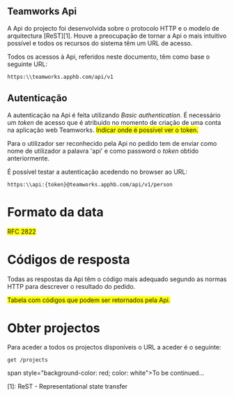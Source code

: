 Teamworks Api 
--

A Api do projecto foi desenvolvida sobre o protocolo HTTP e o modelo de arquitectura [ReST][1]. Houve a preocupação de tornar a Api o mais intuitivo possível e todos os recursos do sistema têm um URL de acesso.

Todos os acessos à Api, referidos neste documento, têm como base o seguinte URL:

````
https:\\teamworks.apphb.com/api/v1
````

Autenticação
--

A autenticação na Api é feita utilizando *Basic authentication*. É necessário um *token* de acesso que é atribuido no momento de criação de uma conta na aplicação web Teamworks. 
<span style="background-color: yellow">Indicar onde é possível ver o token.</span>

Para o utilizador ser reconhecido pela Api no pedido tem de enviar como nome de utilizador a palavra 'api' e como password o *token* obtido anteriormente.

É possível testar a autenticação acedendo no browser ao URL:

````
https:\\api:{token}@teamworks.apphb.com/api/v1/person
````

Formato da data
==

<span style="background-color: yellow">RFC 2822</span>

Códigos de resposta
==

Todas as respostas da Api têm o código mais adequado segundo as normas HTTP para descrever o resultado do pedido.

<span style="background-color: yellow">Tabela com códigos que podem ser retornados pela Api. </span>

Obter projectos
=

Para aceder a todos os projectos disponíveis o URL a aceder é o seguinte:

````
get /projects 
````

span style="background-color: red; color: white">To be continued...</span>

[1]: ReST - Representational state transfer



